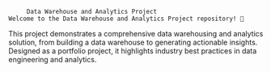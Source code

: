          Data Warehouse and Analytics Project    
    Welcome to the Data Warehouse and Analytics Project repository! 🚀
    
  This project demonstrates a comprehensive data warehousing and analytics solution, from building a data warehouse to generating actionable insights. Designed as a portfolio project, it highlights industry best practices in data engineering and analytics.

